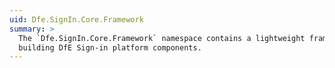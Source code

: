 ```yaml
---
uid: Dfe.SignIn.Core.Framework
summary: >
  The `Dfe.SignIn.Core.Framework` namespace contains a lightweight framework for
  building DfE Sign-in platform components.
---
```

